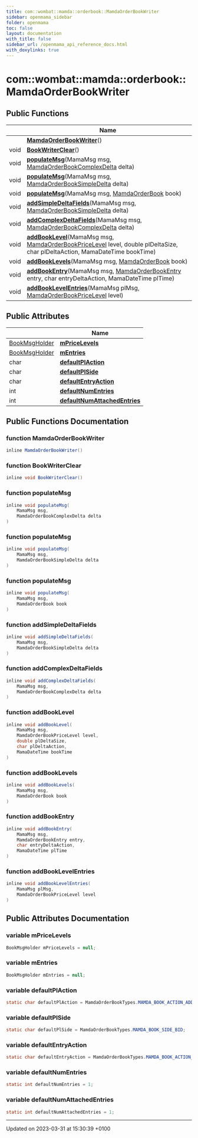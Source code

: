 ```yaml
---
title: com::wombat::mamda::orderbook::MamdaOrderBookWriter
sidebar: openmama_sidebar
folder: openmama
toc: false
layout: documentation
with_title: false
sidebar_url: /openmama_api_reference_docs.html
with_doxylinks: true
---
```


# com::wombat::mamda::orderbook::MamdaOrderBookWriter





## Public Functions

|                | Name           |
| -------------- | -------------- |
| | **[MamdaOrderBookWriter](classcom_1_1wombat_1_1mamda_1_1orderbook_1_1MamdaOrderBookWriter.html#function-mamdaorderbookwriter)**() |
| void | **[BookWriterClear](classcom_1_1wombat_1_1mamda_1_1orderbook_1_1MamdaOrderBookWriter.html#function-bookwriterclear)**() |
| void | **[populateMsg](classcom_1_1wombat_1_1mamda_1_1orderbook_1_1MamdaOrderBookWriter.html#function-populatemsg)**(MamaMsg msg, [MamdaOrderBookComplexDelta](classcom_1_1wombat_1_1mamda_1_1orderbook_1_1MamdaOrderBookComplexDelta.html) delta) |
| void | **[populateMsg](classcom_1_1wombat_1_1mamda_1_1orderbook_1_1MamdaOrderBookWriter.html#function-populatemsg)**(MamaMsg msg, [MamdaOrderBookSimpleDelta](classcom_1_1wombat_1_1mamda_1_1orderbook_1_1MamdaOrderBookSimpleDelta.html) delta) |
| void | **[populateMsg](classcom_1_1wombat_1_1mamda_1_1orderbook_1_1MamdaOrderBookWriter.html#function-populatemsg)**(MamaMsg msg, [MamdaOrderBook](classcom_1_1wombat_1_1mamda_1_1orderbook_1_1MamdaOrderBook.html) book) |
| void | **[addSimpleDeltaFields](classcom_1_1wombat_1_1mamda_1_1orderbook_1_1MamdaOrderBookWriter.html#function-addsimpledeltafields)**(MamaMsg msg, [MamdaOrderBookSimpleDelta](classcom_1_1wombat_1_1mamda_1_1orderbook_1_1MamdaOrderBookSimpleDelta.html) delta) |
| void | **[addComplexDeltaFields](classcom_1_1wombat_1_1mamda_1_1orderbook_1_1MamdaOrderBookWriter.html#function-addcomplexdeltafields)**(MamaMsg msg, [MamdaOrderBookComplexDelta](classcom_1_1wombat_1_1mamda_1_1orderbook_1_1MamdaOrderBookComplexDelta.html) delta) |
| void | **[addBookLevel](classcom_1_1wombat_1_1mamda_1_1orderbook_1_1MamdaOrderBookWriter.html#function-addbooklevel)**(MamaMsg msg, [MamdaOrderBookPriceLevel](classcom_1_1wombat_1_1mamda_1_1orderbook_1_1MamdaOrderBookPriceLevel.html) level, double plDeltaSize, char plDeltaAction, MamaDateTime bookTime) |
| void | **[addBookLevels](classcom_1_1wombat_1_1mamda_1_1orderbook_1_1MamdaOrderBookWriter.html#function-addbooklevels)**(MamaMsg msg, [MamdaOrderBook](classcom_1_1wombat_1_1mamda_1_1orderbook_1_1MamdaOrderBook.html) book) |
| void | **[addBookEntry](classcom_1_1wombat_1_1mamda_1_1orderbook_1_1MamdaOrderBookWriter.html#function-addbookentry)**(MamaMsg msg, [MamdaOrderBookEntry](classcom_1_1wombat_1_1mamda_1_1orderbook_1_1MamdaOrderBookEntry.html) entry, char entryDeltaAction, MamaDateTime plTime) |
| void | **[addBookLevelEntries](classcom_1_1wombat_1_1mamda_1_1orderbook_1_1MamdaOrderBookWriter.html#function-addbooklevelentries)**(MamaMsg plMsg, [MamdaOrderBookPriceLevel](classcom_1_1wombat_1_1mamda_1_1orderbook_1_1MamdaOrderBookPriceLevel.html) level) |

## Public Attributes

|                | Name           |
| -------------- | -------------- |
| [BookMsgHolder](classcom_1_1wombat_1_1mamda_1_1orderbook_1_1BookMsgHolder.html) | **[mPriceLevels](classcom_1_1wombat_1_1mamda_1_1orderbook_1_1MamdaOrderBookWriter.html#variable-mpricelevels)**  |
| [BookMsgHolder](classcom_1_1wombat_1_1mamda_1_1orderbook_1_1BookMsgHolder.html) | **[mEntries](classcom_1_1wombat_1_1mamda_1_1orderbook_1_1MamdaOrderBookWriter.html#variable-mentries)**  |
| char | **[defaultPlAction](classcom_1_1wombat_1_1mamda_1_1orderbook_1_1MamdaOrderBookWriter.html#variable-defaultplaction)**  |
| char | **[defaultPlSide](classcom_1_1wombat_1_1mamda_1_1orderbook_1_1MamdaOrderBookWriter.html#variable-defaultplside)**  |
| char | **[defaultEntryAction](classcom_1_1wombat_1_1mamda_1_1orderbook_1_1MamdaOrderBookWriter.html#variable-defaultentryaction)**  |
| int | **[defaultNumEntries](classcom_1_1wombat_1_1mamda_1_1orderbook_1_1MamdaOrderBookWriter.html#variable-defaultnumentries)**  |
| int | **[defaultNumAttachedEntries](classcom_1_1wombat_1_1mamda_1_1orderbook_1_1MamdaOrderBookWriter.html#variable-defaultnumattachedentries)**  |

## Public Functions Documentation

### function MamdaOrderBookWriter

```java
inline MamdaOrderBookWriter()
```


### function BookWriterClear

```java
inline void BookWriterClear()
```


### function populateMsg

```java
inline void populateMsg(
    MamaMsg msg,
    MamdaOrderBookComplexDelta delta
)
```


### function populateMsg

```java
inline void populateMsg(
    MamaMsg msg,
    MamdaOrderBookSimpleDelta delta
)
```


### function populateMsg

```java
inline void populateMsg(
    MamaMsg msg,
    MamdaOrderBook book
)
```


### function addSimpleDeltaFields

```java
inline void addSimpleDeltaFields(
    MamaMsg msg,
    MamdaOrderBookSimpleDelta delta
)
```


### function addComplexDeltaFields

```java
inline void addComplexDeltaFields(
    MamaMsg msg,
    MamdaOrderBookComplexDelta delta
)
```


### function addBookLevel

```java
inline void addBookLevel(
    MamaMsg msg,
    MamdaOrderBookPriceLevel level,
    double plDeltaSize,
    char plDeltaAction,
    MamaDateTime bookTime
)
```


### function addBookLevels

```java
inline void addBookLevels(
    MamaMsg msg,
    MamdaOrderBook book
)
```


### function addBookEntry

```java
inline void addBookEntry(
    MamaMsg msg,
    MamdaOrderBookEntry entry,
    char entryDeltaAction,
    MamaDateTime plTime
)
```


### function addBookLevelEntries

```java
inline void addBookLevelEntries(
    MamaMsg plMsg,
    MamdaOrderBookPriceLevel level
)
```


## Public Attributes Documentation

### variable mPriceLevels

```java
BookMsgHolder mPriceLevels = null;
```


### variable mEntries

```java
BookMsgHolder mEntries = null;
```


### variable defaultPlAction

```java
static char defaultPlAction = MamdaOrderBookTypes.MAMDA_BOOK_ACTION_ADD;
```


### variable defaultPlSide

```java
static char defaultPlSide = MamdaOrderBookTypes.MAMDA_BOOK_SIDE_BID;
```


### variable defaultEntryAction

```java
static char defaultEntryAction = MamdaOrderBookTypes.MAMDA_BOOK_ACTION_DELETE;
```


### variable defaultNumEntries

```java
static int defaultNumEntries = 1;
```


### variable defaultNumAttachedEntries

```java
static int defaultNumAttachedEntries = 1;
```


-------------------------------

Updated on 2023-03-31 at 15:30:39 +0100